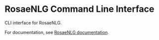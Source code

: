 # RosaeNLG Command Line Interface

CLI interface for RosaeNLG.

For documentation, see [RosaeNLG documentation](https://rosaenlg.org).
